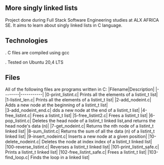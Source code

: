 More singly linked lists
------------------------
Project done during Full Stack Software Engineering studies at ALX AFRICA SE. It aims to learn about singly linked lists in C language.

Technologies
------------
. C files are compiled using gcc

. Tested on Ubuntu 20,4 LTS

Files
-----
All of the following files are programs written in C:
|Filename|Description|
|--------|-----------|
|0-print_listint.c|   Prints all the elements of a listint_t list|
|1-listint_len.c|   Prints all the elements of a listint_t list|
|2-add_nodeint.c|   Adds a new node at the beginning of a listint_t list|  
|3-add_nodeint_end.c|    dds a new node at the end of a listint_t list|
|4-free_listint.c|    Frees a listint_t list|
|5-free_listint2.c|    Frees a listint_t list|
|6-pop_listint.c|    Deletes the head node of a listint_t linked list,and returns the head node's data (n)|
|7-get_nodeint.c|   Returns the nth node of a listint_t linked list|
|8-sum_listint.c|   Returns the sum of all the data (n) of a listint_t linked list| 
|9-insert_nodeint.c|   Inserts a new node at a given position|
|10-delete_nodeint.c|   Deletes the node at index index of a listint_t linked list|
|100-reverse_listint.c|   Reverses a listint_t linked list|
|101-print_listint_safe.c|   Prints a listint_t linked list|
|102-free_listint_safe.c|   Frees a listint_t list|
|103-find_loop.c|   Finds the loop in a linked list|  
